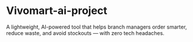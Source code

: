 # Vivomart-ai-project
A lightweight, AI-powered tool that helps branch managers order smarter, reduce waste, and avoid stockouts — with zero tech headaches.
